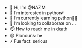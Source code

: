 - 👋 Hi, I’m @NAZIM
- 👀 I’m interested in python💕
- 🌱 I’m currently learning python🤷‍♂️
- 💞️ I’m looking to collaborate on ...
- 📫 How to reach me in death
- 😄 Pronouns: he
- ⚡ Fun fact: serious

<!---
NAZIM-BIT/NAZIM-BIT is a ✨ special ✨ repository because its `README.md` (this file) appears on your GitHub profile.
You can click the Preview link to take a look at your changes.
--->
